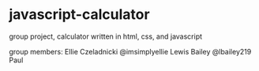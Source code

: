 # javascript-calculator
group project, calculator written in html, css, and javascript

group members: 
  Ellie Czeladnicki @imsimplyellie
  Lewis Bailey @lbailey219
  Paul
                
